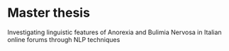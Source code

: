# Master thesis
Investigating linguistic features of Anorexia and Bulimia Nervosa in Italian online forums through NLP techniques
